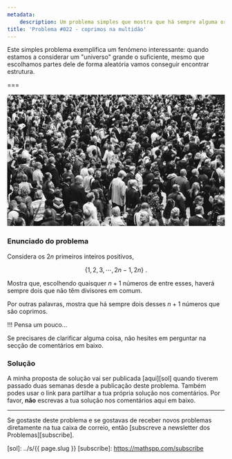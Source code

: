 ```yaml
---
metadata:
    description: Um problema simples que mostra que há sempre alguma ordem no caos.
title: 'Problema #022 - coprimos na multidão'
---
```


Este simples problema exemplifica um fenómeno interessante: quando estamos a considerar um "universo" grande o suficiente, mesmo que escolhamos partes dele de forma aleatória vamos conseguir encontrar estrutura.

===

![Uma multidão, fotografia de Rob Curran do Unsplash](./crowd.jpg)

### Enunciado do problema

Considera os $2n$ primeiros inteiros positivos,

$$
\{1, 2, 3, \cdots, 2n-1, 2n\}\ .
$$

Mostra que, escolhendo quaisquer $n + 1$ números de entre esses, haverá sempre dois que não têm divisores em comum.

Por outras palavras, mostra que há sempre dois desses $n+1$ números que são coprimos.

!!! Pensa um pouco...

Se precisares de clarificar alguma coisa, não hesites em perguntar na secção de comentários em baixo.

### Solução

A minha proposta de solução vai ser publicada [aqui][sol] quando tiverem passado duas semanas desde a publicação deste problema. Também podes usar o link para partilhar a tua própria solução nos comentários. Por favor, **não** escrevas a tua solução nos comentários aqui em baixo.
<!--Podes encontrar a minha proposta de solução [aqui][sol], para confirmares a tua resposta. Também podes usar o link para partilhar a tua própria solução nos comentários. Por favor, **não** escrevas a tua solução nos comentários aqui em baixo.-->

---

Se gostaste deste problema e se gostavas de receber novos problemas diretamente na tua caixa de correio, então [subscreve a newsletter dos Problemas][subscribe].

[sol]: ../s/{{ page.slug }}
[subscribe]: https://mathspp.com/subscribe
